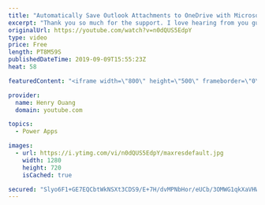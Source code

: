 ```yaml
---
title: "Automatically Save Outlook Attachments to OneDrive with Microsoft Power Automate"
excerpt: "Thank you so much for the support. I love hearing from you guys and love to keep in touch!  In this video, I show you how to use Microsoft Flow to link OneDrive and Outlook together so that whenever you receive any email with an attachment, it is automatically saved to your  specified OneDrive folder."
originalUrl: https://youtube.com/watch?v=n0dQUS5EdpY
type: video
price: Free
length: PT8M59S
publishedDateTime: 2019-09-09T15:55:23Z
heat: 58

featuredContent: "<iframe width=\"800\" height=\"500\" frameborder=\"0\" src=\"https://www.youtube.com/embed/n0dQUS5EdpY\" allow=\"accelerometer; autoplay; encrypted-media; gyroscope; picture-in-picture\" allowfullscreen></iframe>"

provider:
  name: Henry Ouang
  domain: youtube.com

topics:
  - Power Apps

images:
  - url: https://i.ytimg.com/vi/n0dQUS5EdpY/maxresdefault.jpg
    width: 1280
    height: 720
    isCached: true

secured: "Slyo6F1+GE7EQCbtWkNSXt3CDS9/E+7H/dvMPNbHor/eUCb/3OMWG1qkXaVHWEgrNFN3bTwIiMr3arskpCZ1lhPSdmNLFfjOvCturdrTMuW+jhp+mEWx04jNQuv5tn1eNvqEs0qGtcLO/kvtbuFNWco8BqnXjN4hmiabOS/AXVorWH0AvArayqmUvCEbJRBcYg+1mK4jLGVt4mdWmPfH2Mivb5YdvB0E2rd1kApVX0FtGjhHyFtB+ae58I//qMCPahIwB1u1tQKfWQPtzoWbz1fpz0Iv6B33sUIEvb0tqgJpi/wc3se7kjo8uFs3ip3hEgsKapZ4i9DPrY9Ks4rD32hIaAtqXuW7ht5w3V+DpU5YtKvILC/2Bpv6ahZuZJbXW5vVqju1ZKzgtYUc1KVrANRDxxf7NeR8FyZhwsLqUBs=;jjmhNXyGuVOeU4ShUaD0XA=="
---
```


